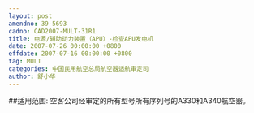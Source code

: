 ```yaml
---
layout: post
amendno: 39-5693
cadno: CAD2007-MULT-31R1
title: 电源/辅助动力装置（APU）-检查APU发电机
date: 2007-07-26 00:00:00 +0800
effdate: 2007-07-16 00:00:00 +0800
tag: MULT
categories: 中国民用航空总局航空器适航审定司
author: 舒小华
---
```


##适用范围:
空客公司经审定的所有型号所有序列号的A330和A340航空器。

